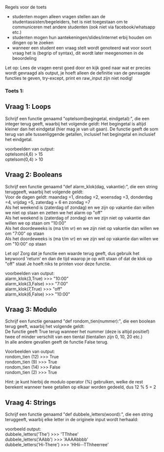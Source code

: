 Regels voor de toets
- studenten mogen alleen vragen stellen aan de studentassisten/begeleiders, het is niet toegestaan om te communiceren met andere studenten (ook niet via facebook/whatsapp etc.)
- studenten mogen hun aantekeningen/slides/internet erbij houden om dingen op te zoeken
- wanneer een student een vraag stelt wordt genoteerd wat voor soort vraag het is (begrip of syntax), dit wordt later meegenomen in de beoordeling

Let op: Lees de vragen eerst goed door en kijk goed naar wat er precies wordt gevraagd als output, je hoeft alleen de definitie van de gevraagde functies te geven, try-except, print en raw_input zijn niet nodig!

### Toets 1:

## Vraag 1: Loops
Schrijf een functie genaamd "optelsom(begingetal, eindgetal):", die een integer terug geeft, waarbij het volgende geldt:
Het begingetal is altijd kleiner dan het eindgetal (hier mag je van uit gaan).
De functie geeft de som terug van alle tussenliggende getallen, inclusief het begingetal en inclusief het eindgetal.

voorbeelden van output:  
optelsom(4,6) > 15  
optelsom(0,4) > 10


## Vraag 2: Booleans
Schrijf een functie genaamd "def alarm_klok(dag, vakantie):", die een string teruggeeft, waarbij het volgende geldt:  
Voor de dagen geldt: maandag =1, dinsdag =2, woensdag =3, donderdag =4, vrijdag =5, zaterdag = 6 en zondag =7  
Als het weekend is (zaterdag of zondag) en we zijn op vakantie dan willen we niet op staan en zetten we het alarm op "off"  
Als het weekend is (zaterdag of zondag) en we zijn niet op vakantie dan willen we op staan om "10:00"  
Als het doordeweeks is (ma t/m vr) en we zijn niet op vakantie dan willen we om "7:00" op staan  
Als het doordeweeks is (ma t/m vr) en we zijn wel op vakantie dan willen we om "10:00" op staan  

Let op! Zorg dat je functie een waarde terug geeft, dus gebruik het keywoord 'return' en dan de tijd waarop je op wilt staan of dat de klok op "off" staat
Je hoeft niks te printen voor deze functie.

voorbeelden van output:  
alarm_klok(3,True) >>> "10:00"  
alarm_klok(3,False) >>> "7:00"  
alarm_klok(7,True) >>> "off"  
alarm_klok(6,False) >>> "10:00"  

## Vraag 3: Modulo  
Schrijf een functie genaamd "def rondom_tien(nummer):", die een boolean terug geeft, waarbij het volgende geldt:  
De functie geeft True terug wanneer het nummer (deze is altijd positief) twee of minder verschilt van een tiental (tientallen zijn 0, 10, 20 etc.)  
In alle andere gevallen geeft de functie False terug.  

Voorbeelden van output:  
rondom_tien (12) >>> True    
rondom_tien (9) >>> True    
rondom_tien (14) >>> False    
rondom_tien (2) >>> True    

Hint: je kunt hierbij de modulo operator (%) gebruiken, welke de rest berekent wanneer twee getallen op elkaar worden gedeeld, dus 12 % 5 = 2  

## Vraag 4: Strings  
Schrijf een functie genaamd "def dubbele_letters(woord):", die een string teruggeeft, waarbij elke letter in de originele input wordt herhaald:  

voorbeeld output:  
dubbele_letters('The') >>> 'TThhee'    
dubbele_letters('AAbb') >>> 'AAAAbbbb'    
dubbele_letters('Hi-There') >>> 'HHii--TThheerree'    
